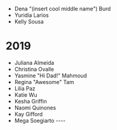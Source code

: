 
- Dena "(insert cool middle name") Burd
- Yuridia Larios
- Kelly Sousa


# 2019

- Juliana Almeida
- Christina Ovalle
- Yasmine "Hi Dad!" Mahmoud
- Regina "Awesome" Tam
- Lilia Paz
- Katie Wu
- Kesha Griffin
- Naomi Quinones
- Kay Gifford
- Mega Soegiarto ----
